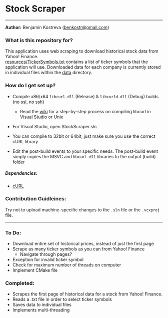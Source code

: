 # Stock Scraper #
- - - 
**Author:** Benjamin Kostreva (benkostr@gmail.com)

### What is this repository for?
This application uses web scraping to download historical
stock data from Yahoo! Finance.  
[resources/TickerSymbols.txt](resources/TickerSymbols.txt) contains a list of
ticker symbols that the application will use. Downloaded data for each company
is currently stored in individual files within the [data](data) directory.

### How do I get set up?
* Compile x86/x64 ```libcurl.dll``` (Release) &
  ```libcurld.dll``` (Debug) builds (no ssl, no ssh)

  - Read the [wiki](https://gitlab.com/Quijanza/stock-scraper/wikis/home)
  for a step-by-step process on compiling libcurl in
  Visual Studio or Unix
  
* For Visual Studio, open StockScraper.sln

* You can compile to 32bit or 64bit, just make sure you use the
  correct cURL library

* Edit the post-build events to your specific needs. The
  post-build event simply copies the MSVC and libcurl ```.dll```
  libraries to the output (build) folder

##### Dependencies:
* [cURL](https://curl.haxx.se/)

### Contribution Guidleines:
Try not to upload machine-specific changes to the
 ```.sln``` file or the ```.vcxproj``` file.

- - - 

### To Do:
* Download entire set of historical prices, instead of just the
  first page
* Scrape as many ticker symbols as you can from Yahoo! Finance
    - Navigate through pages?
* Exception for invalid ticker symbol
* Check for maximum number of threads on computer
* Implement CMake file

### Completed:
* Scrapes the first page of historical data for a stock
  from Yahoo! Finance.
* Reads a .txt file in order to select ticker symbols
* Saves data to individual files
* Implements multi-threading